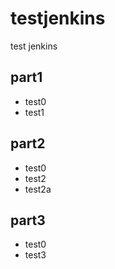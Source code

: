 # testjenkins
test jenkins

## part1
- test0
- test1

## part2
- test0
- test2
- test2a

## part3
- test0
- test3
